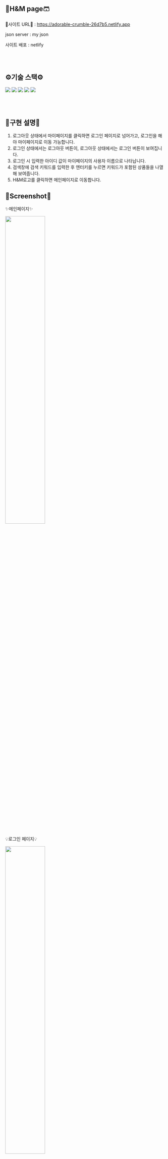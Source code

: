## 👔H&M page🩳

🔮사이트 URL🔮 : https://adorable-crumble-26d7b5.netlify.app

json server : my json

사이트 배포 : netlify

<br/>
<br/>

## ⚙기술 스택⚙

<p>
<img src="https://img.shields.io/badge/javascript-F7DF1E?style=flat-square&logo=javascript&logoColor=black">
<img src="https://img.shields.io/badge/html5-E34F26?style=flat-square&logo=html5&logoColor=white">
<img src="https://img.shields.io/badge/css-1572B6?style=flat-square&logo=css3&logoColor=white">
<img src="https://img.shields.io/badge/react-61DAFB?style=flat-square&logo=react&logoColor=white">
<img src="https://img.shields.io/badge/sass-CC6699?style=flat-square&logo=sass&logoColor=white">
</p>
<br/>
<br/>

## 📕구현 설명📕

1. 로그아웃 상태에서 마이페이지를 클릭하면 로그인 페이지로 넘어가고, 로그인을 해야 마이페이지로 이동 가능합니다.
2. 로그인 상태에서는 로그아웃 버튼이, 로그아웃 상태에서는 로그인 버튼이 보여집니다.
3. 로그인 시 입력한 아이디 값이 마이페이지의 사용자 이름으로 나타납니다.
4. 검색창에 검색 키워드를 입력한 후 엔터키를 누르면 키워드가 포함된 상품들을 나열해 보여줍니다.
5. H&M로고를 클릭하면 메인페이지로 이동합니다.

## 📸Screenshot📸

✨메인페이지✨

<img width= 50% src="https://user-images.githubusercontent.com/121851869/215444624-75cc1f14-6a8b-4ec2-b12f-296418b4c76b.PNG"/>

💡로그인 페이지💡

<img width= 50% src="https://user-images.githubusercontent.com/121851869/215444643-2ee674c4-de0c-42aa-9296-634b173d38fa.PNG"/>

🙆‍♀️마이 페이지🙆‍♂️

<img width= 50% src="https://user-images.githubusercontent.com/121851869/215444646-29381261-7343-4ac1-b175-279a07013e95.PNG"/>

🔍검색창🔍

<img width= 50% src="https://user-images.githubusercontent.com/121851869/215444616-5e2af9c9-e632-4407-9e86-493c1b87d13c.PNG"/>
